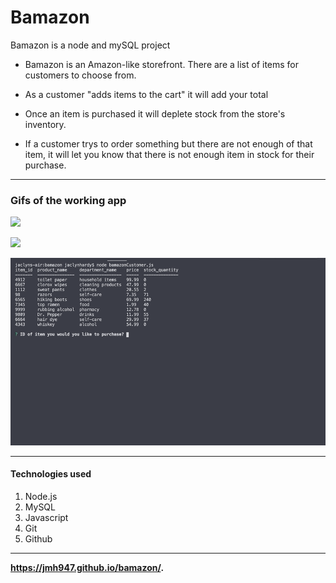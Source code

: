 # Bamazon
Bamazon is a node and mySQL project

- Bamazon is an Amazon-like storefront.  There are a list of items for customers to choose from. 

- As a customer "adds items to the cart" it will add your total

- Once an item is purchased it will deplete stock from the store's inventory.

- If a customer trys to order something but there are not enough of that item, it will let you know that there is not enough item in stock for their purchase. 
----
### Gifs of the working app

![](app.gif)

![](bamazon_out.gif)

![](bamazon_purchased.gif)

---
#### Technologies used
1. Node.js
2. MySQL
3. Javascript
4. Git
5. Github

---
__https://jmh947.github.io/bamazon/.__

